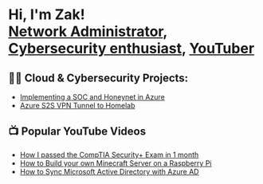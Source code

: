 <h1>Hi, I'm Zak! <br/><a href="https://www.linkedin.com/in/zakjaeb/">Network Administrator</a>, <a href="https://github.com/zakjaeb">Cybersecurity enthusiast</a>, <a href="https://www.youtube.com/c/zakjaeb">YouTuber</a></h1>

<h2>👨‍💻 Cloud & Cybersecurity Projects:</h2>

- [Implementing a SOC and Honeynet in Azure](https://github.com/ZakJaeb/SOC-Honeynet-Azure)
- [Azure S2S VPN Tunnel to Homelab](https://github.com/ZakJaeb/Azure-S2S-Lab)

<h2>📺 Popular YouTube Videos</h2>

- [How I passed the CompTIA Security+ Exam in 1 month](https://www.youtube.com/watch?v=AA8Ks6qey74)
- [How to Build your own Minecraft Server on a Raspberry Pi](https://www.youtube.com/watch?v=u2DnafpNQW8)
- [How to Sync Microsoft Active Directory with Azure AD](https://www.youtube.com/watch?v=LR8009GgGAQ)
